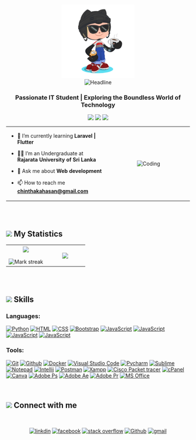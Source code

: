 <div align=center>
	<img src="https://raw.githubusercontent.com/AhmedFathyDev/AhmedFathyDev/main/GitHub.png" alt="GitHub Octocat Drinking a Cup of Coffee" height="200">
</div>
<div align=center>
	<img src="https://readme-typing-svg.herokuapp.com?color=%236FDA44&size=32&center=true&vCenter=true&width=600&height=50&lines=Hi+there+I'm+Hasan+Chinthaka+%F0%9F%91%8B;ICT+Student;Back-End+Developer;" alt="Headline" />
</div>
<h3 align="center">Passionate IT Student | Exploring the Boundless World of Technology</h3>
<p align="center">
  <img src="https://img.shields.io/badge/Focus-Web%20Development-brightgreen" />
  <img src="https://img.shields.io/badge/Lives-Sri%20Lanka-success" />
  <img src="https://img.shields.io/badge/Languages-English%20%26%20Sinhala-brightgreen" />
</p>

<table align="center">
<tr border="none">
<td width="55%" align="left">
  
- 🌱 I’m currently learning **Laravel | Flutter**

- 🧑‍🎓 I’m an Undergraduate at **Rajarata University of Sri Lanka**

- 💬 Ask me about **Web development**

- 📫 How to reach me **chinthakahasan@gmail.com**


</td>
<td width="45%" align="center">

  <img align="center" alt="Coding" width="450" src="https://repository-images.githubusercontent.com/588181932/e36ec678-7984-4cdd-8e4c-a3932772ff8e">

  
  </td>
</tr>
</table>

<br><br>

## <img src="https://media.giphy.com/media/iY8CRBdQXODJSCERIr/giphy.gif" width="35"> My Statistics
<p align="center">
<table align="center">
<tr border="none">
<td width="50%" align="center">
  
  <img  align="center"  src="https://github-readme-stats.vercel.app/api?username=HasanChinthaka&theme=dark&show_icons=true&count_private=true" />
  <br></br>
  <img  title="🔥 Get streak stats for your profile at git.io/streak-stats" alt="Mark streak" src="https://github-readme-streak-stats.herokuapp.com/?user=HasanChinthaka&theme=dark&hide_border=false" /> 
</td>
<td width="50%" align="center">

  <img  align="center"  src="https://github-readme-stats.anuraghazra1.vercel.app/api/top-langs/?username=HasanChinthaka&theme=dark&hide_border=false&no-bg=true&no-frame=true&langs_count=10"/>
  
  </td>
</tr>
</table>

<br><br>

## <img src="https://media2.giphy.com/media/QssGEmpkyEOhBCb7e1/giphy.gif?cid=ecf05e47a0n3gi1bfqntqmob8g9aid1oyj2wr3ds3mg700bl&rid=giphy.gif" width ="25"><b> Skills</b>
<h3>Languages:</h3>
<p>
	<a href="#"><img alt="Python" src="https://img.shields.io/badge/Python-blue.svg?logo=python&logoColor=white"></a>
	<a href="#"><img alt="HTML" src="https://img.shields.io/badge/HTML%20-%23E34F26.svg?logo=html5&logoColor=white"></a>
	<a href="#"><img alt="CSS" src="https://img.shields.io/badge/CSS%20-%231572B6.svg?logo=css3&logoColor=white"></a>
	<a href="#"><img alt="Bootstrap" src="https://img.shields.io/badge/Bootstrap-563D7C?logo=bootstrap&logoColor=white"></a>
    	<a href="#"><img alt="JavaScript" src="https://img.shields.io/badge/JavaScript%20-%23F7DF1E.svg?logo=javascript&logoColor=black"></a>
	<a href="#"><img alt="JavaScript" src="https://img.shields.io/badge/Laravel-orange.svg?logo=laravel&logoColor=white"></a>
	<a href="#"><img alt="JavaScript" src="https://img.shields.io/badge/PHP-purple.svg?logo=php&logoColor=white"></a>
	<a href="#"><img alt="JavaScript" src="https://img.shields.io/badge/MySQL-blue.svg?logo=MySQL&logoColor=white"></a> 
</p>
<h3>Tools:</h3>
<p>
	<a href="#"><img alt="Git" src="https://img.shields.io/badge/Git%20-%23F05033.svg?logo=git&logoColor=white"></a>
	<a href="#"><img alt="Github" src="https://img.shields.io/badge/GitHub-purple.svg?logo=github&logoColor=white"></a>
	<a href="#"><img alt="Docker" src="https://img.shields.io/badge/Docker-blue.svg?logo=docker&logoColor=white"></a>
	<a href="#"><img alt="Visual Studio Code" src="https://img.shields.io/badge/Visual%20Studio%20Code-0078d7.svg?logo=visual-studio-code&logoColor=white"></a>
	<a href="#"><img alt="Pycharm" src="https://img.shields.io/badge/pycharm-143?logo=pycharm&logoColor=black&color=green&labelColor=green"></a>
	<a href="#"><img alt="Sublime" src="https://img.shields.io/badge/sublime_text-%23575757.svg?logo=sublime-text&logoColor=important"></a>
	<a href="#"><img alt="Notepad" src="https://img.shields.io/badge/Notepad++-90E59A.svg?logo=notepad%2B%2B&logoColor=black"></a>	
	<a href="#"><img alt="Intellij" src="https://img.shields.io/badge/IntelliJ&nbsp;IDEA-000000.svg?logo=intellij-idea&logoColor=white"></a>
	<a href="#"><img alt="Postman" src="https://img.shields.io/badge/Postman-orange.svg?logo=postman&logoColor=white"></a>	
	<a href="#"><img alt="Xampp" src="https://img.shields.io/badge/Xampp-%23d75224.svg?logo=xampp&logoColor=white"></a>
	<a href="#"><img alt="Cisco Packet tracer" src="https://img.shields.io/badge/CISCO_Packet_Tracer-%23005365.svg?logo=cisco&logoColor=white"></a>
 	<a href="#"><img alt="cPanel" src="https://img.shields.io/badge/cPanel-orange.svg?logo=cpanel&logoColor=white"></a>
	<a href="#"><img alt="Canva" src="https://img.shields.io/badge/Canva-%20%235c44e8.svg?logo=canva&logoColor=white"></a>
	<a href="#"><img alt="Adobe Ps" src="https://img.shields.io/badge/Photoshop-%20%20%2308253c.svg?logo=adobe%20photoshop&logoColor=white"></a> 	
 	<a href="#"><img alt="Adobe Ae" src="https://img.shields.io/badge/After_Effects-%20%20%231e0242.svg?logo=adobe%20after%20effects&logoColor=white"></a>
 	<a href="#"><img alt="Adobe Pr" src="https://img.shields.io/badge/Premiere%20Pro-%20%20%231e0242.svg?logo=adobe%20premiere%20pro&logoColor=white"></a>
	<a href="#"><img alt="MS Office" src="https://img.shields.io/badge/Microsoft%20Office-%20%23da3801.svg?logo=Microsoft&logoColor=white"></a>
</p>
<br>

## <img src="https://media.giphy.com/media/v1.Y2lkPTc5MGI3NjExcWdobTI0cXB3bDUwOGk5djYxaDM4NXAwMXk2cW0yamtvNmEza3d4ciZlcD12MV9pbnRlcm5hbF9naWZfYnlfaWQmY3Q9cw/iR7NJTI6f9Yq173Qys/giphy.gif" width="35"><b> Connect with me</b>

<br>
<p align="center">
<a href="https://linkedin.com/in/hasan-chinthaka" target="blank"><img src="https://img.shields.io/badge/Linkdin-%20%231469c7.svg?logo=linkedin&logoColor=white" alt="linkdin"/></a>
<a href="https://www.facebook.com/profile.php?id=61552983686212" target="blank"><img src="https://img.shields.io/badge/Facebook-blue.svg?logo=facebook&logoColor=white" alt="facebook"/></a>
<a href="https://stackoverflow.com/users/20424512/hasan-chinthaka" target="blank"><img src="https://img.shields.io/badge/Stack%20Overflow-%20orange.svg?logo=stack%20overflow&logoColor=white" alt="stack overflow"/></a>
<a href="https://github.com/HasanChinthaka" target="blank"><img src="https://img.shields.io/badge/GitHub-purple.svg?logo=github&logoColor=white" alt="Github"/></a>
<a href="mailto:chinthakahasan@gmail.com" target="blank"><img src="https://img.shields.io/badge/Gmail-red.svg?logo=Gmail&logoColor=white" alt="gmail"/></a>
</p>
